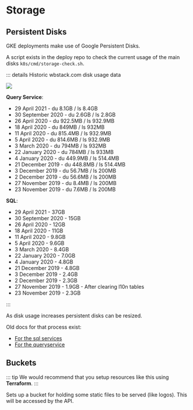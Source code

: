 # Storage

## Persistent Disks

GKE deployments make use of Google Persistent Disks.

A script exists in the deploy repo to check the current usage of the main disks `k8s/cmd/storage-check.sh`.

::: details Historic wbstack.com disk usage data

![](https://i.imgur.com/cXiGzBf.png)

**Query Service**:

- 29 April 2021 - du 8.1GB / ls 8.4GB
- 30 September 2020 - du 2.6GB / ls 2.8GB
- 26 April 2020 - du 922.5MB / ls 932.9MB
- 18 April 2020 - du 849MB / ls 932MB
- 11 April 2020 - du 815.4MB / ls 932.9MB
- 5 April 2020 - du 814.6MB / ls 932.9MB
- 3 March 2020 - du 794MB / ls 932MB
- 22 January 2020 - du 784MB / ls 933MB
- 4 January 2020 - du 449.9MB / ls 514.4MB
- 21 December 2019 - du 448.8MB / ls 514.4MB
- 3 December 2019 - du 56.7MB / ls 200MB
- 2 December 2019 - du 56.6MB / ls 200MB
- 27 November 2019 - du 8.4MB / ls 200MB
- 23 November 2019 - du 7.6MB / ls 200MB

**SQL**:

- 29 April 2021 - 37GB
- 30 September 2020 - 15GB
- 26 April 2020 - 12GB
- 18 April 2020 - 11GB
- 11 April 2020 - 9.8GB
- 5 April 2020 - 9.6GB
- 3 March 2020 - 8.4GB
- 22 January 2020 - 7.0GB
- 4 January 2020 - 4.8GB
- 21 December 2019 - 4.8GB
- 3 December 2019 - 2.4GB
- 2 December 2019 - 2.3GB
- 27 November 2019 - 1.9GB - After clearing l10n tables
- 23 November 2019 - 2.3GB

:::

As disk usage increases persistent disks can be resized.

Old docs for that process exist:

- [For the sql services](https://github.com/wbstack/deploy/blob/main/docs/services/sql.md#increasing-allocated-disk-space-replica-example)
- [For the queryservice](https://github.com/wbstack/deploy/blob/main/docs/services/queryservice.md)

## Buckets

::: tip
We would recommend that you setup resources like this using **Terraform**.
:::

Sets up a bucket for holding some static files to be served (like logos).
This will be accessed by the API.
